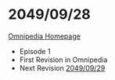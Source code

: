 # 2049/09/28

[Omnipedia Homepage](https://omnipedia.app/ "Omnipedia Homepage")
- Episode 1
- First Revision in Omnipedia
- Next Revision [2049/09/29](20490929.md "2049/09/29")

